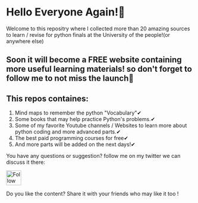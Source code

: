 <h1>Hello Everyone Again!💜</h1>

<p>Welcome to this repositry where I collected more than 20 amazing sources to learn / revise for python finals at the University of the people!(or anywhere else)</p>
<h2>Soon it will become a FREE website containing more useful learning materials! so don't forget to follow me to not miss the launch💜</h2>

<h2>This repos containes:</h2>
<ol>
  <li>Mind maps to remember the python "Vocabulary"✔</li>
  <li>Some books that may help practice Python's problems.✔</li>
  <li>Some of my favorite Youtube channels / Websites to learn more about python coding and more advanced parts.✔</li>
  <li>The best paid programming courses for free✔</li>
  <li>And more parts will be added on the next days!✔</li>
 </ol> 
 
 
 <p>You have any questions or suggestion? follow me on my twitter we can discuss it there:</p> 
 
 
  [<img src="https://raw.githubusercontent.com/Raymo111/Raymo111/master/socials/twitter.svg" height="40em" align="center" alt="Follow Oumaimafisaoui on Twitter" title="Follow Oumaimafisaoui on Twitter"/>](https://twitter.com/Oumaimafisaoui)
  
  Do you like the content? Share it with your friends who may like it too !
